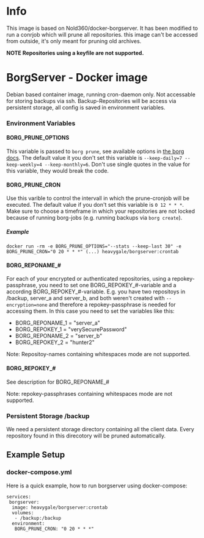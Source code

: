 # Info
This image is based on Nold360/docker-borgserver. It has been modified to run a conrjob which will prune all repositories. this image can't be accessed from outside, it's only meant for pruning old archives.

**NOTE Repositories using a keyfile are not supported.**

# BorgServer - Docker image
Debian based container image, running cron-daemon only. Not accessable for storing backups via ssh. Backup-Repositories will be access via persistent storage, all config is saved in environment variables.

### Environment Variables

#### BORG_PRUNE_OPTIONS
This variable is passed to `borg prune`, see available options in [the borg docs](https://borgbackup.readthedocs.io/en/stable/usage/prune.html). The default value it you don't set this variable is `--keep-daily=7 --keep-weekly=4 --keep-monthly=6`. Don't use single quotes in the value for this variable, they would break the code.

#### BORG_PRUNE_CRON
Use this varible to control the intervall in which the prune-cronjob will be executed. The default value if you don't set this variable is `0 12 * * *`. Make sure to choose a timeframe in which your repositories are not locked because of running borg-jobs (e.g. running backups via `borg create`).

##### Example
```
docker run -rm -e BORG_PRUNE_OPTIONS="--stats --keep-last 30" -e BORG_PRUNE_CRON="0 20 * * *" (...) heavygale/borgserver:crontab
```

#### BORG_REPONAME_#
For each of your encrypted or authenticated repositories, using a repokey-passphrase, you need to set one BORG_REPOKEY_#-variable and a according BORG_REPOKEY_#-variable.
E.g. you have two repositoys in /backup, server_a and server_b, and both weren't created with `--encryption=none` and therefore a repokey-passphrase is needed for accessing them. In this case you need to set the variables like this:
* BORG_REPONAME_1 = "server_a"
* BORG_REPOKEY_1 = "verySecurePassword"
* BORG_REPONAME_2 = "server_b"
* BORG_REPOKEY_2 = "hunter2"

Note: Repositoy-names containing whitespaces mode are not supported.

#### BORG_REPOKEY_#
See description for BORG_REPONAME_#

Note: repokey-passphrases containing whitespaces mode are not supported.

### Persistent Storage /backup
We need a persistent storage directory containing all the client data. Every repository found in this direcotory will be pruned automatically.

## Example Setup
### docker-compose.yml
Here is a quick example, how to run borgserver using docker-compose:
```
services:
 borgserver:
  image: heavygale/borgserver:crontab
  volumes:
   - /backup:/backup
  environment:
   BORG_PRUNE_CRON: "0 20 * * *"
```
